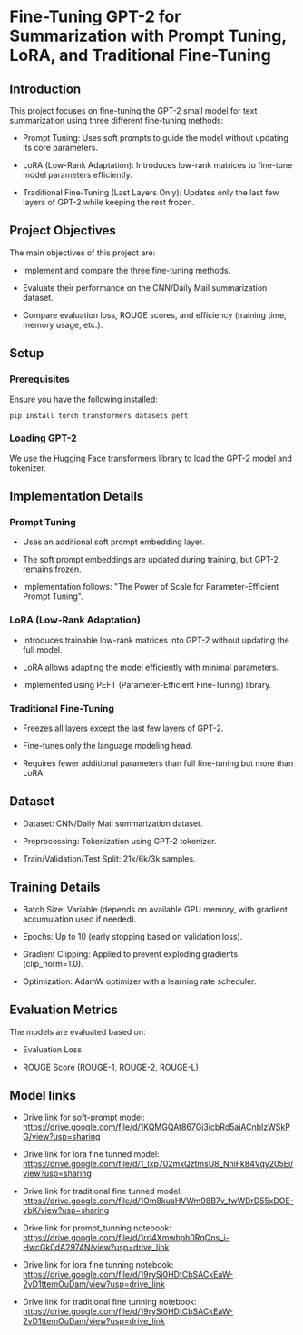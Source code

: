 # Fine-Tuning GPT-2 for Summarization with Prompt Tuning, LoRA, and Traditional Fine-Tuning


## Introduction

This project focuses on fine-tuning the GPT-2 small model for text summarization using three different fine-tuning methods:

- Prompt Tuning: Uses soft prompts to guide the model without updating its core parameters.

- LoRA (Low-Rank Adaptation): Introduces low-rank matrices to fine-tune model parameters efficiently.

- Traditional Fine-Tuning (Last Layers Only): Updates only the last few layers of GPT-2 while keeping the rest frozen.

## Project Objectives

The main objectives of this project are:

- Implement and compare the three fine-tuning methods.

- Evaluate their performance on the CNN/Daily Mail summarization dataset.

- Compare evaluation loss, ROUGE scores, and efficiency (training time, memory usage, etc.).

## Setup

### Prerequisites

Ensure you have the following installed:

`pip install torch transformers datasets peft`

### Loading GPT-2

We use the Hugging Face transformers library to load the GPT-2 model and tokenizer.

## Implementation Details

### Prompt Tuning

- Uses an additional soft prompt embedding layer.

- The soft prompt embeddings are updated during training, but GPT-2 remains frozen.

- Implementation follows: "The Power of Scale for Parameter-Efficient Prompt Tuning".

### LoRA (Low-Rank Adaptation)

- Introduces trainable low-rank matrices into GPT-2 without updating the full model.

- LoRA allows adapting the model efficiently with minimal parameters.

- Implemented using PEFT (Parameter-Efficient Fine-Tuning) library.

### Traditional Fine-Tuning

- Freezes all layers except the last few layers of GPT-2.

- Fine-tunes only the language modeling head.

- Requires fewer additional parameters than full fine-tuning but more than LoRA.

## Dataset

- Dataset: CNN/Daily Mail summarization dataset.

- Preprocessing: Tokenization using GPT-2 tokenizer.

- Train/Validation/Test Split: 21k/6k/3k samples.

## Training Details

- Batch Size: Variable (depends on available GPU memory, with gradient accumulation used if needed).

- Epochs: Up to 10 (early stopping based on validation loss).

- Gradient Clipping: Applied to prevent exploding gradients (clip_norm=1.0).

- Optimization: AdamW optimizer with a learning rate scheduler.

## Evaluation Metrics

The models are evaluated based on:

- Evaluation Loss

- ROUGE Score (ROUGE-1, ROUGE-2, ROUGE-L)


## Model links

- Drive link for soft-prompt model: https://drive.google.com/file/d/1KQMGQAt867Gj3icbRd5ajACnbIzWSkPG/view?usp=sharing

- Drive link for lora fine tunned model: https://drive.google.com/file/d/1_Ixp702mxQztmsU8_NniFk84Vqy205Ei/view?usp=sharing

- Drive link for traditional fine tunned model: https://drive.google.com/file/d/1Om8kuaHVWm98B7v_fwWDrD55xDOE-vbK/view?usp=sharing

- Drive link for prompt_tunning notebook: https://drive.google.com/file/d/1rrl4Xmwhph0RqQns_i-HwcGk0dA2974N/view?usp=drive_link

- Drive link for lora fine tunning notebook: https://drive.google.com/file/d/19rySi0HDtCbSACkEaW-2vD1ttemOuDam/view?usp=drive_link

- Drive link for traditional fine tunning notebook: https://drive.google.com/file/d/19rySi0HDtCbSACkEaW-2vD1ttemOuDam/view?usp=drive_link

